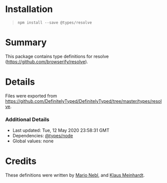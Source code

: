 # Installation

> `npm install --save @types/resolve`

# Summary

This package contains type definitions for resolve (https://github.com/browserify/resolve).

# Details

Files were exported from https://github.com/DefinitelyTyped/DefinitelyTyped/tree/master/types/resolve.

### Additional Details

- Last updated: Tue, 12 May 2020 23:58:31 GMT
- Dependencies: [@types/node](https://npmjs.com/package/@types/node)
- Global values: none

# Credits

These definitions were written by [Mario Nebl](https://github.com/marionebl), and [Klaus Meinhardt](https://github.com/ajafff).
